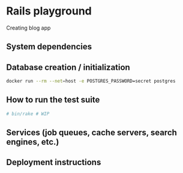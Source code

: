 # Rails playground

Creating blog app

## System dependencies

## Database creation / initialization

```sh
docker run --rm --net=host -e POSTGRES_PASSWORD=secret postgres
```

## How to run the test suite

```sh
# bin/rake # WIP
```

## Services (job queues, cache servers, search engines, etc.)

## Deployment instructions
